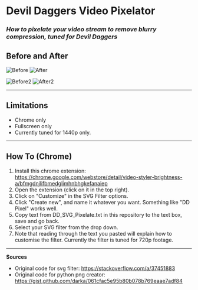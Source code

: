 # Devil Daggers Video Pixelator
### *How to pixelate your video stream to remove blurry compression, tuned for Devil Daggers*

## **Before and After**
![Before](https://i.imgur.com/zuZ6cBh.png)
![After](https://i.imgur.com/1MREKz9.png)

![Before2](https://i.imgur.com/QkFNPCL.png)
![After2](https://i.imgur.com/zXmvz5C.png)

----------------------------------------------------------------------------------------------------------------

## **Limitations**
- Chrome only
- Fullscreen only
- Currently tuned for 1440p only.

----------------------------------------------------------------------------------------------------------------

## **How To (Chrome)**
1. Install this chrome extension: https://chrome.google.com/webstore/detail/video-styler-brightness-a/bfmgdnjlifbmedglimhnbhgkefanaiep
2. Open the extension (click on it in the top right).
3. Click on "Customize" in the SVG Filter options.
4. Click "Create new", and name it whatever you want. Something like "DD Pixel" works well.
5. Copy text from DD_SVG_Pixelate.txt in this repository to the text box, save and go back.
6. Select your SVG filter from the drop down.
7. Note that reading through the text you pasted will explain how to customise the filter. Currently the filter is tuned for 720p footage.

----------------------------------------------------------------------------------------------------------------

**Sources**
- Original code for svg filter: https://stackoverflow.com/a/37451883
- Original code for python png creator: https://gist.github.com/darka/061cfac5e95b80b078b769eaae7adf84
